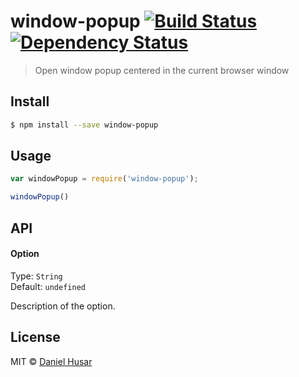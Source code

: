 # window-popup [![Build Status](http://img.shields.io/travis/danielhusar/window-popup.svg?style=flat-square)](https://travis-ci.org/danielhusar/window-popup) [![Dependency Status](http://img.shields.io/gemnasium/danielhusar/window-popup.svg?style=flat-square)](https://gemnasium.com/danielhusar/window-popup)
> Open window popup centered in the current browser window

## Install

```sh
$ npm install --save window-popup
```


## Usage

```js
var windowPopup = require('window-popup');

windowPopup()

```



## API

#### Option

Type: `String`  
Default: `undefined`

Description of the option.


## License

MIT © [Daniel Husar](https://github.com/danielhusar)
